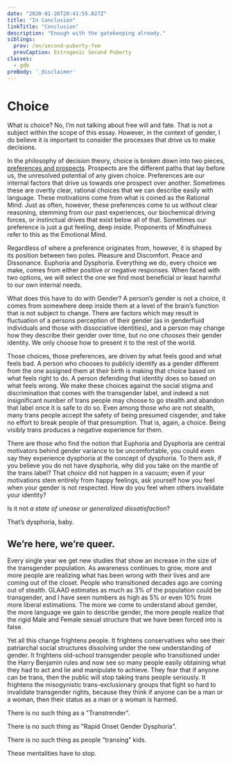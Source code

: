 ```yaml
---
date: "2020-01-26T20:41:55.827Z"
title: "In Conclusion"
linkTitle: "Conclusion"
description: "Enough with the gatekeeping already."
siblings:
  prev: /en/second-puberty-fem
  prevCaption: Estrogenic Second Puberty
classes:
  - gdb
preBody: '_disclaimer'
---
```


# Choice

What is choice? No, I’m not talking about free will and fate. That is not a subject within the scope of this essay. However, in the context of gender, I do believe it is important to consider the processes that drive us to make decisions.

In the philosophy of decision theory, choice is broken down into two pieces, [preferences and prospects](https://plato.stanford.edu/entries/decision-theory/#WhaPreOvePro). Prospects are the different paths that lay before us, the unresolved potential of any given choice. Preferences are our internal factors that drive us towards one prospect over another. Sometimes these are overtly clear, rational choices that we can describe easily with language. These motivations come from what is coined as the Rational Mind. Just as often, however, these preferences come to us without clear reasoning, stemming from our past experiences, our biochemical driving forces, or instinctual drives that exist below all of that. Sometimes our preference is just a gut feeling, deep inside. Proponents of Mindfulness refer to this as the Emotional Mind.

Regardless of where a preference originates from, however, it is shaped by its position between two poles. Pleasure and Discomfort. Peace and Dissonance. Euphoria and Dysphoria. Everything we do, every choice we make, comes from either positive or negative responses. When faced with two options, we will select the one we find most beneficial or least harmful to our own internal needs.

What does this have to do with Gender? A person’s gender is not a choice, it comes from somewhere deep inside them at a level of the brain’s function that is not subject to change. There are factors which may result in fluctuation of a persons perception of their gender (as in genderfluid individuals and those with dissociative identities), and a person may change how they describe their gender over time, but no one *chooses* their gender identity. We only choose how to present it to the rest of the world.

Those choices, those preferences, are driven by what feels good and what feels bad. A person who chooses to publicly identify as a gender different from the one assigned them at their birth is making that choice based on what feels right to do. A person defending that identity does so based on what feels wrong. We make these choices against the social stigma and discrimination that comes with the transgender label, and indeed a not insignificant number of trans people may choose to go stealth and abandon that label once it is safe to do so. Even among those who are not stealth, many trans people accept the safety of being presumed cisgender, and take no effort to break people of that presumption. That is, again, a choice. Being visibly trans produces a negative experience for them.

There are those who find the notion that Euphoria and Dysphoria are central motivators behind gender variance to be uncomfortable, you could even say they experience dysphoria at the concept of dysphoria. To them ask, if you believe you do not have dysphoria, why did you take on the mantle of the trans label? That *choice* did not happen in a vacuum; even if your motivations stem entirely from happy feelings, ask yourself how you feel when your gender is not respected. How do you feel when others invalidate your identity?

Is it not _a state of unease or generalized dissatisfaction_?

That’s dysphoria, baby.

## We’re here, we’re queer.

Every single year we get new studies that show an increase in the size of the transgender population. As awareness continues to grow, more and more people are realizing what has been wrong with their lives and are coming out of the closet. People who transitioned decades ago are coming out of stealth. GLAAD estimates as much as 3% of the population could be transgender, and I have seen numbers as high as 5% or even 10% from more liberal estimations. The more we come to understand about gender, the more language we gain to describe gender, the more people realize that the rigid Male and Female sexual structure that we have been forced into is false.

Yet all this change frightens people. It frightens conservatives who see their patriarchal social structures dissolving under the new understanding of gender. It frightens old-school transgender people who transitioned under the Harry Benjamin rules and now see so many people easily obtaining what they had to act and lie and manipulate to achieve. They fear that if anyone can be trans, then the public will stop taking trans people seriously. It frightens the misogynistic trans-exclusionary groups that fight so hard to invalidate transgender rights, because they think if anyone can be a man or a woman, then their status as a man or a woman is harmed.

There is no such thing as a "Transtrender".

There is no such thing as "Rapid Onset Gender Dysphoria".

There is no such thing as people "transing" kids.

These mentalities have to stop.

